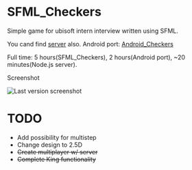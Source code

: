 # SFML_Checkers
Simple game for ubisoft intern interview written using SFML.

You cand find [server](https://github.com/supaflyENJOY/Node_Checkers) also.
Android port: [Android_Checkers](https://github.com/supaflyENJOY/Android_Checkers)

Full time: 5 hours(SFML_Checkers), 2 hours(Android port), ~20 minutes(Node.js server).

Screenshot

![Last version screenshot](https://goo.gl/R5k0Np)

# TODO
- Add possibility for multistep
- Change design to 2.5D
- ~~Create multiplayer w/ server~~
- ~~Complete King functionality~~
